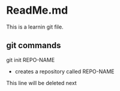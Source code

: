 # ReadMe.md 

This is a learnin git file.

## git commands

git init REPO-NAME
- creates a repository called REPO-NAME

This line will be deleted next
